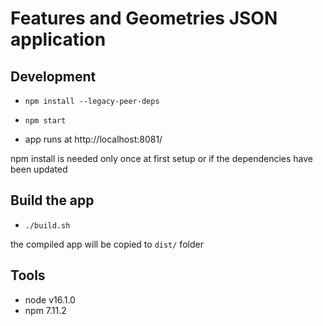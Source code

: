 # Features and Geometries JSON application
## Development

- `npm install --legacy-peer-deps`

- `npm start`

- app runs at http://localhost:8081/

npm install is needed only once at first setup or if the dependencies have been updated

## Build the app


- `./build.sh`

the compiled app will be copied to `dist/` folder

## Tools

- node v16.1.0
- npm 7.11.2
